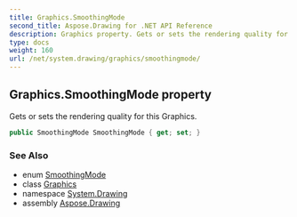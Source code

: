 ```yaml
---
title: Graphics.SmoothingMode
second_title: Aspose.Drawing for .NET API Reference
description: Graphics property. Gets or sets the rendering quality for this Graphics
type: docs
weight: 160
url: /net/system.drawing/graphics/smoothingmode/
---
```

## Graphics.SmoothingMode property

Gets or sets the rendering quality for this Graphics.

```csharp
public SmoothingMode SmoothingMode { get; set; }
```

### See Also

* enum [SmoothingMode](../../../system.drawing.drawing2d/smoothingmode/)
* class [Graphics](../)
* namespace [System.Drawing](../../graphics/)
* assembly [Aspose.Drawing](../../../)



